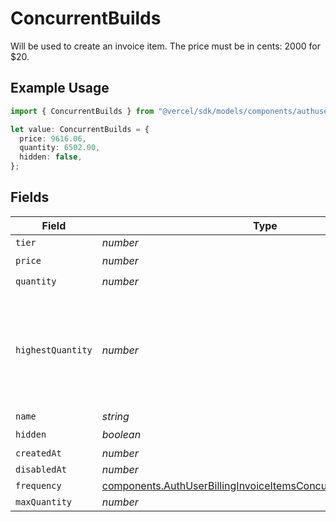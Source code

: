 # ConcurrentBuilds

Will be used to create an invoice item. The price must be in cents: 2000 for $20.

## Example Usage

```typescript
import { ConcurrentBuilds } from "@vercel/sdk/models/components/authuser.js";

let value: ConcurrentBuilds = {
  price: 9616.06,
  quantity: 6502.00,
  hidden: false,
};
```

## Fields

| Field                                                                                                                                              | Type                                                                                                                                               | Required                                                                                                                                           | Description                                                                                                                                        |
| -------------------------------------------------------------------------------------------------------------------------------------------------- | -------------------------------------------------------------------------------------------------------------------------------------------------- | -------------------------------------------------------------------------------------------------------------------------------------------------- | -------------------------------------------------------------------------------------------------------------------------------------------------- |
| `tier`                                                                                                                                             | *number*                                                                                                                                           | :heavy_minus_sign:                                                                                                                                 | N/A                                                                                                                                                |
| `price`                                                                                                                                            | *number*                                                                                                                                           | :heavy_check_mark:                                                                                                                                 | N/A                                                                                                                                                |
| `quantity`                                                                                                                                         | *number*                                                                                                                                           | :heavy_check_mark:                                                                                                                                 | N/A                                                                                                                                                |
| `highestQuantity`                                                                                                                                  | *number*                                                                                                                                           | :heavy_minus_sign:                                                                                                                                 | The highest quantity in the current period. Used to render the correct enable/disable UI for add-ons.                                              |
| `name`                                                                                                                                             | *string*                                                                                                                                           | :heavy_minus_sign:                                                                                                                                 | N/A                                                                                                                                                |
| `hidden`                                                                                                                                           | *boolean*                                                                                                                                          | :heavy_check_mark:                                                                                                                                 | N/A                                                                                                                                                |
| `createdAt`                                                                                                                                        | *number*                                                                                                                                           | :heavy_minus_sign:                                                                                                                                 | N/A                                                                                                                                                |
| `disabledAt`                                                                                                                                       | *number*                                                                                                                                           | :heavy_minus_sign:                                                                                                                                 | N/A                                                                                                                                                |
| `frequency`                                                                                                                                        | [components.AuthUserBillingInvoiceItemsConcurrentBuildsFrequency](../../models/components/authuserbillinginvoiceitemsconcurrentbuildsfrequency.md) | :heavy_minus_sign:                                                                                                                                 | N/A                                                                                                                                                |
| `maxQuantity`                                                                                                                                      | *number*                                                                                                                                           | :heavy_minus_sign:                                                                                                                                 | N/A                                                                                                                                                |